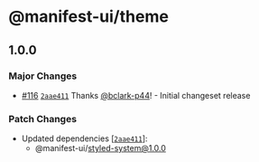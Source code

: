 # @manifest-ui/theme

## 1.0.0
### Major Changes



- [#116](https://github.com/project44/manifest-ui/pull/116) [`2aae411`](https://github.com/project44/manifest-ui/commit/2aae4111e1d25730cfc2ef14658d7c37fa797f7f) Thanks [@bclark-p44](https://github.com/bclark-p44)! - Initial changeset release


### Patch Changes

- Updated dependencies [[`2aae411`](https://github.com/project44/manifest-ui/commit/2aae4111e1d25730cfc2ef14658d7c37fa797f7f)]:
  - @manifest-ui/styled-system@1.0.0
